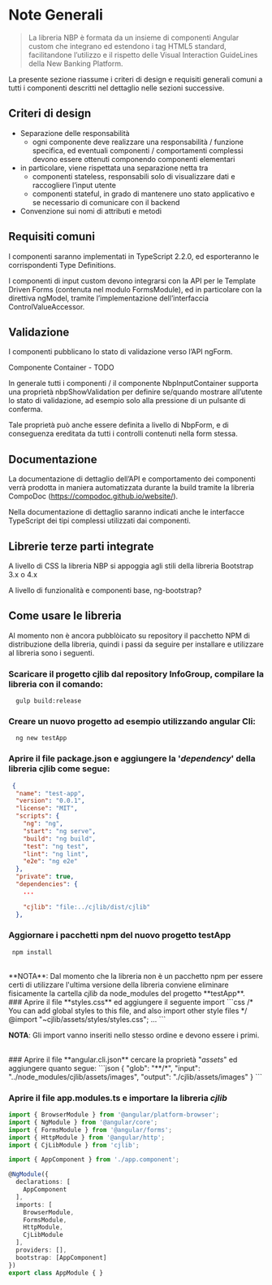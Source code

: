 # Note Generali

> La libreria NBP è formata da un insieme di componenti Angular custom che integrano ed estendono i tag HTML5 standard, facilitandone l’utilizzo e il rispetto delle Visual Interaction GuideLines della New Banking Platform.

La presente sezione riassume i criteri di design e requisiti generali comuni a tutti i componenti descritti nel dettaglio nelle sezioni successive.


## Criteri di design
 * Separazione delle responsabilità
    * ogni componente deve realizzare una responsabilità / funzione specifica, ed eventuali componenti / comportamenti complessi devono essere ottenuti componendo componenti elementari
  * in particolare, viene rispettata una separazione netta tra 
    * componenti stateless, responsabili solo di visualizzare dati e raccogliere l’input utente
    * componenti stateful, in grado di mantenere uno stato applicativo e se necessario di comunicare con il backend
  * Convenzione sui nomi di attributi e metodi

## Requisiti comuni
I componenti saranno implementati in TypeScript 2.2.0, ed esporteranno le corrispondenti Type Definitions. 

I componenti di input custom devono integrarsi con la API per le Template Driven Forms (contenuta nel modulo FormsModule), ed in particolare con la direttiva ngModel, tramite l’implementazione dell’interfaccia ControlValueAccessor.

## Validazione
I componenti pubblicano lo stato di validazione verso l’API ngForm. 

Componente Container - TODO

In generale tutti i componenti / il componente NbpInputContainer supporta una proprietà nbpShowValidation per definire se/quando mostrare all’utente lo stato di validazione, ad esempio solo alla pressione di un pulsante di conferma. 

Tale proprietà può anche essere definita a livello di NbpForm, e di conseguenza ereditata da tutti i controlli contenuti nella form stessa.

## Documentazione

La documentazione di dettaglio dell’API e comportamento dei componenti verrà prodotta in maniera automatizzata durante la build tramite la libreria CompoDoc (https://compodoc.github.io/website/).

Nella documentazione di dettaglio  saranno indicati anche le interfacce TypeScript dei tipi complessi utilizzati dai componenti.

## Librerie terze parti integrate
A livello di CSS la libreria NBP si appoggia agli stili della libreria Bootstrap 3.x o 4.x

A livello di funzionalità e componenti base, ng-bootstrap? 


## Come usare le libreria
Al momento non è ancora pubblòicato su repository il pacchetto NPM di distribuzione della libreria, quindi i passi da seguire per installare e utilizzare al libreria sono i seguenti.

### Scaricare il progetto cjlib dal repository InfoGroup, compilare la libreria con il comando:

```
  gulp build:release
```

### Creare un nuovo progetto ad esempio utilizzando angular Cli:

```
  ng new testApp
```

### Aprire il file package.json e aggiungere la '<i>dependency</i>' della libreria **cjlib** come segue:

```json
 {
  "name": "test-app",
  "version": "0.0.1",
  "license": "MIT",
  "scripts": {
    "ng": "ng",
    "start": "ng serve",
    "build": "ng build",
    "test": "ng test",
    "lint": "ng lint",
    "e2e": "ng e2e"
  },
  "private": true,
  "dependencies": {
    ...
    
    "cjlib": "file:../cjlib/dist/cjlib"
  },
```

### Aggiornare i pacchetti **npm** del nuovo progetto testApp

``` 
 npm install
```

<br />
**NOTA**: Dal momento che la libreria non è un pacchetto npm per essere certi di utilizzare l'ultima versione della libreria conviene eliminare fisicamente la cartella <i>cjlib</i> da node_modules del progetto **testApp**.

<br />
### Aprire il file **styles.css** ed aggiungere il seguente import
```css
/* You can add global styles to this file, and also import other style files */
@import "~cjlib/assets/styles/styles.css";
...
```
<br />

**NOTA**: Gli import vanno inseriti nello stesso ordine e devono essere i primi.

<br />
### Aprire il file **angular.cli.json** cercare la proprietà "<i>assets</i>" ed aggiungere quanto segue:
```json
  { "glob": "**/*", "input": "../node_modules/cjlib/assets/images", "output": "./cjlib/assets/images" }
```
<br />

### Aprire il file **app.modules.ts** e importare la libreria <i>cjlib</i>

```typescript
import { BrowserModule } from '@angular/platform-browser';
import { NgModule } from '@angular/core';
import { FormsModule } from '@angular/forms';
import { HttpModule } from '@angular/http';
import { CjLibModule } from 'cjlib'; 

import { AppComponent } from './app.component';

@NgModule({
  declarations: [
    AppComponent
  ],
  imports: [
    BrowserModule,
    FormsModule,
    HttpModule,
    CjLibModule
  ],
  providers: [],
  bootstrap: [AppComponent]
})
export class AppModule { }
```


 